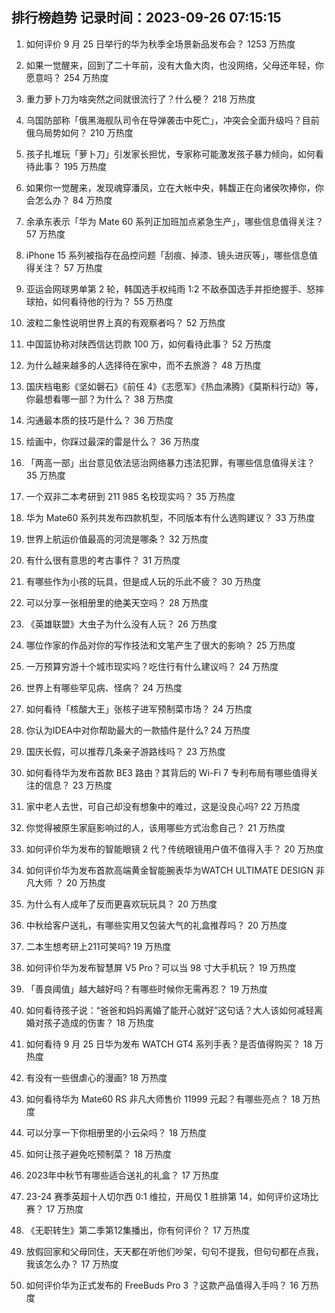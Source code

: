 
## 排行榜趋势 记录时间：2023-09-26 07:15:15
  
  1. 如何评价 9 月 25 日举行的华为秋季全场景新品发布会？ 1253 万热度
    
  2. 如果一觉醒来，回到了二十年前，没有大鱼大肉，也没网络，父母还年轻，你愿意吗？ 254 万热度
    
  3. 重力萝卜刀为啥突然之间就很流行了？什么梗？ 218 万热度
    
  4. 乌国防部称「俄黑海舰队司令在导弹袭击中死亡」，冲突会全面升级吗？目前俄乌局势如何？ 210 万热度
    
  5. 孩子扎堆玩「萝卜刀」引发家长担忧，专家称可能激发孩子暴力倾向，如何看待此事？ 195 万热度
    
  6. 如果你一觉醒来，发现魂穿潘凤，立在大帐中央，韩馥正在向诸侯吹捧你，你会怎么办？ 84 万热度
    
  7. 余承东表示「华为 Mate 60 系列正加班加点紧急生产」，哪些信息值得关注？ 57 万热度
    
  8. iPhone 15 系列被指存在品控问题「刮痕、掉漆、镜头进灰等」，哪些信息值得关注？ 57 万热度
    
  9. 亚运会网球男单第 2 轮，韩国选手权纯雨 1:2 不敌泰国选手并拒绝握手、怒摔球拍，如何看待他的行为？ 55 万热度
    
  10. 波粒二象性说明世界上真的有观察者吗？ 52 万热度
    
  11. 中国篮协称对陕西信达罚款 100 万，如何看待此事？ 52 万热度
    
  12. 为什么越来越多的人选择待在家中，而不去旅游？ 48 万热度
    
  13. 国庆档电影《坚如磐石》《前任 4》《志愿军》《热血沸腾》《莫斯科行动》等，你最想看哪一部？为什么？ 38 万热度
    
  14. 沟通最本质的技巧是什么？ 36 万热度
    
  15. 绘画中，你踩过最深的雷是什么？ 36 万热度
    
  16. 「两高一部」出台意见依法惩治网络暴力违法犯罪，有哪些信息值得关注？ 35 万热度
    
  17. 一个双非二本考研到 211  985 名校现实吗？ 35 万热度
    
  18. 华为 Mate60 系列共发布四款机型，不同版本有什么选购建议？ 33 万热度
    
  19. 世界上航运价值最高的河流是哪条？ 32 万热度
    
  20. 有什么很有意思的考古事件？ 31 万热度
    
  21. 有哪些作为小孩的玩具，但是成人玩的乐此不疲？ 30 万热度
    
  22. 可以分享一张相册里的绝美天空吗？ 28 万热度
    
  23. 《英雄联盟》大虫子为什么没有人玩？ 26 万热度
    
  24. 哪位作家的作品对你的写作技法和文笔产生了很大的影响？ 25 万热度
    
  25. 一万预算穷游十个城市现实吗？吃住行有什么建议吗？ 24 万热度
    
  26. 世界上有哪些罕见病、怪病？ 24 万热度
    
  27. 如何看待「核酸大王」张核子进军预制菜市场？ 24 万热度
    
  28. 你认为IDEA中对你帮助最大的一款插件是什么? 24 万热度
    
  29. 国庆长假，可以推荐几条亲子游路线吗？ 23 万热度
    
  30. 如何看待华为发布首款 BE3 路由？其背后的 Wi-Fi 7 专利布局有哪些值得关注的信息？ 23 万热度
    
  31. 家中老人去世，可自己却没有想象中的难过，这是没良心吗? 22 万热度
    
  32. 你觉得被原生家庭影响过的人，该用哪些方式治愈自己？ 21 万热度
    
  33. 如何评价华为发布的智能眼镜 2 代？传统眼镜用户值不值得入手？ 20 万热度
    
  34. 如何评价华为发布首款高端黄金智能腕表华为WATCH ULTIMATE DESIGN 非凡大师 ？ 20 万热度
    
  35. 为什么有人成年了反而更喜欢玩玩具？ 20 万热度
    
  36. 中秋给客户送礼，有哪些实用又包装大气的礼盒推荐吗？ 20 万热度
    
  37. 二本生想考研上211可笑吗? 19 万热度
    
  38. 如何评价华为发布智慧屏 V5 Pro？可以当 98 寸大手机玩？ 19 万热度
    
  39. 「善良阈值」越大越好吗？有哪些时候你无需再忍？ 19 万热度
    
  40. 如何看待孩子说：“爸爸和妈妈离婚了能开心就好”这句话？大人该如何减轻离婚对孩子造成的伤害？ 18 万热度
    
  41. 如何看待 9 月 25 日华为发布 WATCH GT4 系列手表？是否值得购买？ 18 万热度
    
  42. 有没有一些很虐心的漫画? 18 万热度
    
  43. 如何看待华为 Mate60 RS 非凡大师售价 11999 元起？有哪些亮点？ 18 万热度
    
  44. 可以分享一下你相册里的小云朵吗？ 18 万热度
    
  45. 如何让孩子避免吃预制菜？ 18 万热度
    
  46. 2023年中秋节有哪些适合送礼的礼盒？ 17 万热度
    
  47. 23-24 赛季英超十人切尔西 0:1 维拉，开局仅 1 胜排第 14，如何评价这场比赛？ 17 万热度
    
  48. 《无职转生》第二季第12集播出，你有何评价？ 17 万热度
    
  49. 放假回家和父母同住，天天都在听他们吵架，句句不提我，但句句都在点我，我该怎么办？ 17 万热度
    
  50. 如何评价华为正式发布的 FreeBuds Pro 3 ？这款产品值得入手吗？ 16 万热度
    